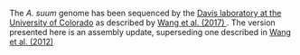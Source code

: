 [//]: # (Created by ./bin/manage_files.pl from ./species/Ascaris_suum/PRJNA62057/Ascaris_suum_PRJNA62057.assembly.html on Thu Jun 11 13:43:23 2020)
The _A. suum_ genome has been sequenced by the [Davis laboratory at the University of Colorado](http://www.ucdenver.edu/academics/colleges/medicalschool/departments/biochemistry/Faculty/PrimaryFaculty/Pages/Davis.aspx) as described by [ Wang et al. (2017) ](https://www.ncbi.nlm.nih.gov/pubmed/29118011) . The version presented here is an assembly update, superseding one described in [ Wang et al. (2012) ](http://europepmc.org/abstract/MED/23123092)
